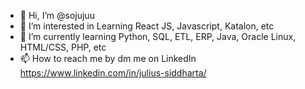 - 👋 Hi, I’m @sojujuu
- 👀 I’m interested in Learning React JS, Javascript, Katalon, etc
- 🌱 I’m currently learning Python, SQL, ETL, ERP, Java, Oracle Linux, HTML/CSS, PHP, etc
- 📫 How to reach me by dm me on LinkedIn https://www.linkedin.com/in/julius-siddharta/

<!---
sojujuu/sojujuu is a ✨ special ✨ repository because its `README.md` (this file) appears on your GitHub profile.
You can click the Preview link to take a look at your changes.
--->
